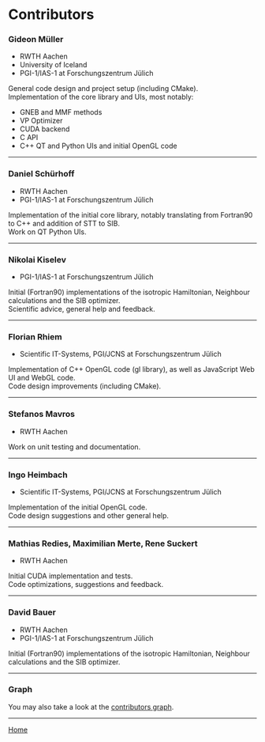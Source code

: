 # Contributors

### Gideon Müller
* RWTH Aachen
* University of Iceland
* PGI-1/IAS-1 at Forschungszentrum Jülich

General code design and project setup (including CMake).<br />
Implementation of the core library and UIs, most notably:
- GNEB and MMF methods
- VP Optimizer
- CUDA backend
- C API
- C++ QT and Python UIs and initial OpenGL code

-----------------


### Daniel Schürhoff
* RWTH Aachen
* PGI-1/IAS-1 at Forschungszentrum Jülich

Implementation of the initial core library, notably translating from Fortran90 to C++ and addition of STT to SIB.<br />
Work on QT Python UIs.

-----------------


### Nikolai Kiselev
* PGI-1/IAS-1 at Forschungszentrum Jülich

Initial (Fortran90) implementations of the isotropic Hamiltonian, Neighbour calculations and the SIB optimizer.<br/>
Scientific advice, general help and feedback.

-----------------


### Florian Rhiem
* Scientific IT-Systems, PGI/JCNS at Forschungszentrum Jülich 

Implementation of C++ OpenGL code (gl library), as well as JavaScript Web UI and WebGL code.<br />
Code design improvements (including CMake). 

-----------------


### Stefanos Mavros
* RWTH Aachen 

Work on unit testing and documentation.<br />

-----------------


### Ingo Heimbach
* Scientific IT-Systems, PGI/JCNS at Forschungszentrum Jülich 

Implementation of the initial OpenGL code.<br />
Code design suggestions and other general help.

-----------------


### Mathias Redies, Maximilian Merte, Rene Suckert
* RWTH Aachen 

Initial CUDA implementation and tests.<br />
Code optimizations, suggestions and feedback.

-----------------


### David Bauer
* RWTH Aachen
* PGI-1/IAS-1 at Forschungszentrum Jülich

Initial (Fortran90) implementations of the isotropic Hamiltonian, Neighbour calculations and the SIB optimizer.

-----------------


### Graph
You may also take a look at the [contributors graph][1].


[1]: https://github.com/spirit-code/spirit/graphs/contributors



---

[Home](Readme.md)
